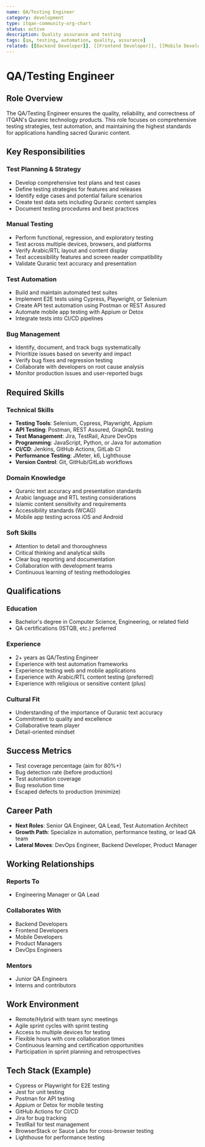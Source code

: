 ```yaml
---
name: QA/Testing Engineer
category: development
type: itqan-community-org-chart
status: active
description: Quality assurance and testing
tags: [qa, testing, automation, quality, assurance]
related: [[Backend Developer]], [[Frontend Developer]], [[Mobile Developer]]
---
```


# QA/Testing Engineer

## Role Overview
The QA/Testing Engineer ensures the quality, reliability, and correctness of ITQAN's Quranic technology products. This role focuses on comprehensive testing strategies, test automation, and maintaining the highest standards for applications handling sacred Quranic content.

## Key Responsibilities

### Test Planning & Strategy
- Develop comprehensive test plans and test cases
- Define testing strategies for features and releases
- Identify edge cases and potential failure scenarios
- Create test data sets including Quranic content samples
- Document testing procedures and best practices

### Manual Testing
- Perform functional, regression, and exploratory testing
- Test across multiple devices, browsers, and platforms
- Verify Arabic/RTL layout and content display
- Test accessibility features and screen reader compatibility
- Validate Quranic text accuracy and presentation

### Test Automation
- Build and maintain automated test suites
- Implement E2E tests using Cypress, Playwright, or Selenium
- Create API test automation using Postman or REST Assured
- Automate mobile app testing with Appium or Detox
- Integrate tests into CI/CD pipelines

### Bug Management
- Identify, document, and track bugs systematically
- Prioritize issues based on severity and impact
- Verify bug fixes and regression testing
- Collaborate with developers on root cause analysis
- Monitor production issues and user-reported bugs

## Required Skills

### Technical Skills
- **Testing Tools**: Selenium, Cypress, Playwright, Appium
- **API Testing**: Postman, REST Assured, GraphQL testing
- **Test Management**: Jira, TestRail, Azure DevOps
- **Programming**: JavaScript, Python, or Java for automation
- **CI/CD**: Jenkins, GitHub Actions, GitLab CI
- **Performance Testing**: JMeter, k6, Lighthouse
- **Version Control**: Git, GitHub/GitLab workflows

### Domain Knowledge
- Quranic text accuracy and presentation standards
- Arabic language and RTL testing considerations
- Islamic content sensitivity and requirements
- Accessibility standards (WCAG)
- Mobile app testing across iOS and Android

### Soft Skills
- Attention to detail and thoroughness
- Critical thinking and analytical skills
- Clear bug reporting and documentation
- Collaboration with development teams
- Continuous learning of testing methodologies

## Qualifications

### Education
- Bachelor's degree in Computer Science, Engineering, or related field
- QA certifications (ISTQB, etc.) preferred

### Experience
- 2+ years as QA/Testing Engineer
- Experience with test automation frameworks
- Experience testing web and mobile applications
- Experience with Arabic/RTL content testing (preferred)
- Experience with religious or sensitive content (plus)

### Cultural Fit
- Understanding of the importance of Quranic text accuracy
- Commitment to quality and excellence
- Collaborative team player
- Detail-oriented mindset

## Success Metrics
- Test coverage percentage (aim for 80%+)
- Bug detection rate (before production)
- Test automation coverage
- Bug resolution time
- Escaped defects to production (minimize)

## Career Path
- **Next Roles**: Senior QA Engineer, QA Lead, Test Automation Architect
- **Growth Path**: Specialize in automation, performance testing, or lead QA team
- **Lateral Moves**: DevOps Engineer, Backend Developer, Product Manager

## Working Relationships

### Reports To
- Engineering Manager or QA Lead

### Collaborates With
- Backend Developers
- Frontend Developers
- Mobile Developers
- Product Managers
- DevOps Engineers

### Mentors
- Junior QA Engineers
- Interns and contributors

## Work Environment
- Remote/Hybrid with team sync meetings
- Agile sprint cycles with sprint testing
- Access to multiple devices for testing
- Flexible hours with core collaboration times
- Continuous learning and certification opportunities
- Participation in sprint planning and retrospectives

## Tech Stack (Example)
- Cypress or Playwright for E2E testing
- Jest for unit testing
- Postman for API testing
- Appium or Detox for mobile testing
- GitHub Actions for CI/CD
- Jira for bug tracking
- TestRail for test management
- BrowserStack or Sauce Labs for cross-browser testing
- Lighthouse for performance testing